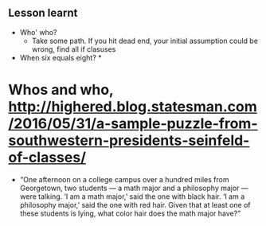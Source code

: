 ## Lesson learnt
* Who'  who?
  * Take some path. If you hit dead end, your initial assumption could be wrong, find all if clasuses
* When six equals eight?
  * 

#  Whos and who, http://highered.blog.statesman.com/2016/05/31/a-sample-puzzle-from-southwestern-presidents-seinfeld-of-classes/
  * “One afternoon on a college campus over a hundred miles from Georgetown, two students — a math major and a philosophy major — were talking. ‘I am a math major,’ said the one with black hair. ‘I am a philosophy major,’ said the one with red hair. Given that at least one of these students is lying, what color hair does the math major have?”
 